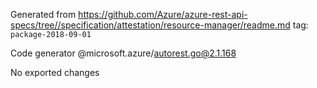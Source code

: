 Generated from https://github.com/Azure/azure-rest-api-specs/tree//specification/attestation/resource-manager/readme.md tag: `package-2018-09-01`

Code generator @microsoft.azure/autorest.go@2.1.168

No exported changes